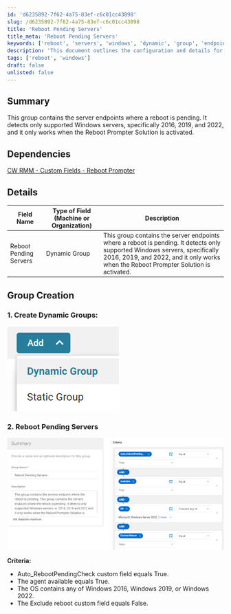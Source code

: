 ```yaml
---
id: 'd6235892-7f62-4a75-83ef-c6c01cc43898'
slug: /d6235892-7f62-4a75-83ef-c6c01cc43898
title: 'Reboot Pending Servers'
title_meta: 'Reboot Pending Servers'
keywords: ['reboot', 'servers', 'windows', 'dynamic', 'group', 'endpoint']
description: 'This document outlines the configuration and details for the Reboot Pending Servers group within ConnectWise RMM. It specifies the criteria for detecting supported Windows servers that require a reboot and the dependencies necessary for its functionality.'
tags: ['reboot', 'windows']
draft: false
unlisted: false
---
```


## Summary

This group contains the server endpoints where a reboot is pending. It detects only supported Windows servers, specifically 2016, 2019, and 2022, and it only works when the Reboot Prompter Solution is activated.

## Dependencies

[CW RMM - Custom Fields - Reboot Prompter](/docs/7876f32c-a5ec-4b58-9f7e-b60b710e19d5)

## Details

| Field Name                 | Type of Field (Machine or Organization) | Description                                                                                                                                                                                                                                                                                                                                                                         |
|----------------------------|-----------------------------------------|-------------------------------------------------------------------------------------------------------------------------------------------------------------------------------------------------------------------------------------------------------------------------------------------------------------------------------------------------------------------------------------|
| Reboot Pending Servers      | Dynamic Group                          | This group contains the server endpoints where a reboot is pending. It detects only supported Windows servers, specifically 2016, 2019, and 2022, and it only works when the Reboot Prompter Solution is activated.                                                                                                                                                                 |

## Group Creation

### 1. Create Dynamic Groups:

![Create Dynamic Groups](../../../static/img/docs/9be930d0-0f3e-40c2-8135-3a77e59a1e9e/image_1.png)

### 2. Reboot Pending Servers

![Reboot Pending Servers](../../../static/img/docs/9be930d0-0f3e-40c2-8135-3a77e59a1e9e/image_2.png)

**Criteria:**

- Auto_RebootPendingCheck custom field equals True.
- The agent available equals True.
- The OS contains any of Windows 2016, Windows 2019, or Windows 2022.
- The Exclude reboot custom field equals False.


